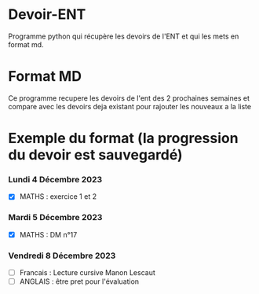 # Devoir-ENT
Programme python qui récupère les devoirs de l'ENT et qui les mets en format md.



# Format MD
Ce programme recupere les devoirs de l'ent des 2 prochaines semaines et compare avec les devoirs deja existant pour rajouter les nouveaux a la liste

# Exemple du format (la progression du devoir est sauvegardé)
### Lundi 4 Décembre 2023
- [x] MATHS  : exercice 1 et 2
### Mardi 5 Décembre 2023
- [x] MATHS : DM n°17
### Vendredi 8 Décembre 2023
- [ ] Francais : Lecture cursive Manon Lescaut
- [ ] ANGLAIS : être pret pour l'évaluation
